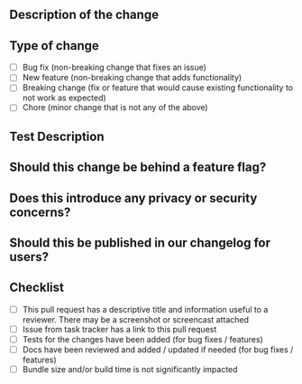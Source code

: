 <!--
META: Thank you for creating a Pull Request! A few notes--

1. Please make sure your PR is linked to a Linear Ticket.
2. This template is a required baseline: do not skip any sections, but feel free to extend it for your PR

 -->

## Description of the change

<!-- > Description here -->

## Type of change

<!-- ignore-task-list-start -->

- [ ] Bug fix (non-breaking change that fixes an issue)
- [ ] New feature (non-breaking change that adds functionality)
- [ ] Breaking change (fix or feature that would cause existing functionality to not work as expected)
- [ ] Chore (minor change that is not any of the above)
<!-- ignore-task-list-end -->

<!-- If this introduces a breaking change, please describe the impact and migration path for existing applications here. -->

## Test Description

<!-- > How was this change tested or validated? Was this automated or performed manually? -->

## Should this change be behind a feature flag?

<!--
    Yes / No / I Don't know
    - If yes, link to the feature flag config here
    - If I don't know, let's discuss
-->

## Does this introduce any privacy or security concerns?

<!--
    Yes / No / I Don't know
    - If yes, please describe here
    - If I don't know, let's discuss
-->

## Should this be published in our changelog for users?

<!--
    Yes / No / I Don't know
    - If yes, please include your proposed release notes here
    - If I don't know, let's discuss
-->

## Checklist

<!-- NOTE: CI will block until all of these are checked -->

- [ ] This pull request has a descriptive title and information useful to a reviewer. There may be a screenshot or screencast attached
- [ ] Issue from task tracker has a link to this pull request
- [ ] Tests for the changes have been added (for bug fixes / features)
- [ ] Docs have been reviewed and added / updated if needed (for bug fixes / features)
- [ ] Bundle size and/or build time is not significantly impacted
